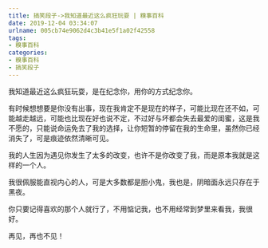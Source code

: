 ```yaml
---
title: 搞笑段子->我知道最近这么疯狂玩耍 | 糗事百科
date: 2019-12-04 03:34:07
urlname: 005cb74e9062d4c3b41e5f1a02f42558
tags: 
- 糗事百科
categories:
- 糗事百科
- 搞笑段子
---
```

我知道最近这么疯狂玩耍，是在纪念你，用你的方式纪念你。

有时候想想要是你没有出事，现在我肯定不是现在的样子，可能比现在还不如，可能越走越远，可能也比现在好也说不定，不过好与坏都会失去最爱的闺蜜，这是我不愿的，只能说命运免去了我的选择，让你短暂的停留在我的生命里，虽然你已经消失了，可是痕迹依然清晰可见。

我的人生因为遇见你发生了太多的改变，也许不是你改变了我，而是原本我就是这样的一个人。

我很佩服能直视内心的人，可是大多数都是胆小鬼，我也是，阴暗面永远只存在于黑夜。

你只要记得喜欢的那个人就行了，不用惦记我，也不用经常到梦里来看我，我很好。

再见，再也不见！


